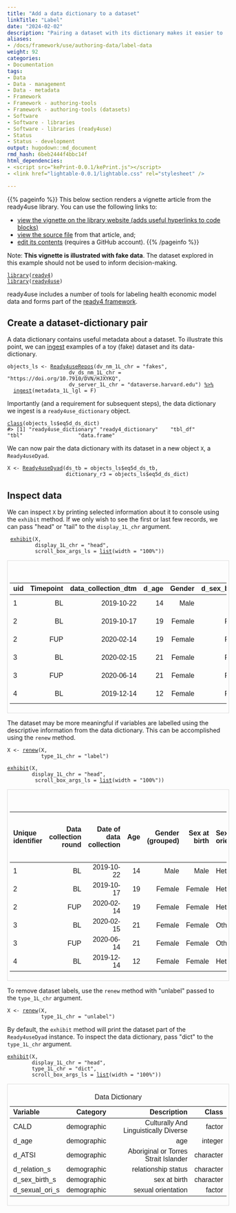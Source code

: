```yaml
---
title: "Add a data dictionary to a dataset"
linkTitle: "Label"
date: "2024-02-02"
description: "Pairing a dataset with its dictionary makes it easier to interpret. This tutorial describes how a module from the ready4use R package can help you to pair a dataset and its dictionary."
aliases:
- /docs/framework/use/authoring-data/label-data
weight: 92
categories: 
- Documentation
tags: 
- Data
- Data - management
- Data - metadata
- Framework
- Framework - authoring-tools
- Framework - authoring-tools (datasets)
- Software
- Software - libraries
- Software - libraries (ready4use)
- Status
- Status - development
output: hugodown::md_document
rmd_hash: 6beb2444f4bbc14f
html_dependencies:
- <script src="kePrint-0.0.1/kePrint.js"></script>
- <link href="lightable-0.0.1/lightable.css" rel="stylesheet" />

---
```


{{% pageinfo %}} This below section renders a vignette article from the ready4use library. You can use the following links to:

-   [view the vignette on the library website (adds useful hyperlinks to code blocks)](https://ready4-dev.github.io/ready4use/articles/V_02.html)
-   [view the source file](https://github.com/ready4-dev/ready4use/blob/master/vignettes/V_02.Rmd) from that article, and;
-   [edit its contents](https://github.com/ready4-dev/ready4use/edit/master/vignettes/V_02.Rmd) (requires a GitHub account). {{% /pageinfo %}}

<div class="highlight">

</div>

<div class="highlight">

</div>

Note: **This vignette is illustrated with fake data**. The dataset explored in this example should not be used to inform decision-making.

<div class="highlight">

<pre class='chroma'><code class='language-r' data-lang='r'><span><span class='kr'><a href='https://rdrr.io/r/base/library.html'>library</a></span><span class='o'>(</span><span class='nv'><a href='https://ready4-dev.github.io/ready4/'>ready4</a></span><span class='o'>)</span></span>
<span><span class='kr'><a href='https://rdrr.io/r/base/library.html'>library</a></span><span class='o'>(</span><span class='nv'><a href='https://ready4-dev.github.io/ready4use/'>ready4use</a></span><span class='o'>)</span></span></code></pre>

</div>

ready4use includes a number of tools for labeling health economic model data and forms part of the [ready4 framework](https://www.ready4-dev.com).

## Create a dataset-dictionary pair

A data dictionary contains useful metadata about a dataset. To illustrate this point, we can [ingest](https://ready4-dev.github.io/ready4use/V_03.html) examples of a toy (fake) dataset and its data-dictionary.

<div class="highlight">

<pre class='chroma'><code class='language-r' data-lang='r'><span><span class='nv'>objects_ls</span> <span class='o'>&lt;-</span> <span class='nf'><a href='https://ready4-dev.github.io/ready4use/reference/Ready4useRepos-class.html'>Ready4useRepos</a></span><span class='o'>(</span>dv_nm_1L_chr <span class='o'>=</span> <span class='s'>"fakes"</span>,</span>
<span>                    dv_ds_nm_1L_chr <span class='o'>=</span> <span class='s'>"https://doi.org/10.7910/DVN/HJXYKQ"</span>,</span>
<span>                    dv_server_1L_chr <span class='o'>=</span> <span class='s'>"dataverse.harvard.edu"</span><span class='o'>)</span> <span class='o'><a href='https://magrittr.tidyverse.org/reference/pipe.html'>%&gt;%</a></span></span>
<span>  <span class='nf'><a href='https://ready4-dev.github.io/ready4/reference/ingest-methods.html'>ingest</a></span><span class='o'>(</span>metadata_1L_lgl <span class='o'>=</span> <span class='kc'>F</span><span class='o'>)</span></span></code></pre>

</div>

Importantly (and a requirement for subsequent steps), the data dictionary we ingest is a `ready4use_dictionary` object.

<div class="highlight">

<pre class='chroma'><code class='language-r' data-lang='r'><span><span class='nf'><a href='https://rdrr.io/r/base/class.html'>class</a></span><span class='o'>(</span><span class='nv'>objects_ls</span><span class='o'>$</span><span class='nv'>eq5d_ds_dict</span><span class='o'>)</span></span>
<span><span class='c'>#&gt; [1] "ready4use_dictionary" "ready4_dictionary"    "tbl_df"               "tbl"                  "data.frame"</span></span>
<span></span></code></pre>

</div>

We can now pair the data dictionary with its dataset in a new object `X`, a `Ready4useDyad`.

<div class="highlight">

<pre class='chroma'><code class='language-r' data-lang='r'><span><span class='nv'>X</span> <span class='o'>&lt;-</span> <span class='nf'><a href='https://ready4-dev.github.io/ready4use/reference/Ready4useDyad-class.html'>Ready4useDyad</a></span><span class='o'>(</span>ds_tb <span class='o'>=</span> <span class='nv'>objects_ls</span><span class='o'>$</span><span class='nv'>eq5d_ds_tb</span>,</span>
<span>                   dictionary_r3 <span class='o'>=</span> <span class='nv'>objects_ls</span><span class='o'>$</span><span class='nv'>eq5d_ds_dict</span><span class='o'>)</span></span></code></pre>

</div>

## Inspect data

We can inspect `X` by printing selected information about it to console using the `exhibit` method. If we only wish to see the first or last few records, we can pass "head" or "tail" to the `display_1L_chr` argument.

<div class="highlight">

<pre class='chroma'><code class='language-r' data-lang='r'><span> <span class='nf'><a href='https://ready4-dev.github.io/ready4/reference/exhibit-methods.html'>exhibit</a></span><span class='o'>(</span><span class='nv'>X</span>,</span>
<span>         display_1L_chr <span class='o'>=</span> <span class='s'>"head"</span>,</span>
<span>         scroll_box_args_ls <span class='o'>=</span> <span class='nf'><a href='https://rdrr.io/r/base/list.html'>list</a></span><span class='o'>(</span>width <span class='o'>=</span> <span class='s'>"100%"</span><span class='o'>)</span><span class='o'>)</span></span>
</code></pre>

<div style="border: 1px solid #ddd; padding: 5px; overflow-x: scroll; width:100%; ">

<table class=" lightable-paper lightable-hover lightable-paper" style="font-family: &quot;Arial Narrow&quot;, arial, helvetica, sans-serif; width: auto !important; margin-left: auto; margin-right: auto;border-bottom: 0; font-family: &quot;Arial Narrow&quot;, arial, helvetica, sans-serif; margin-left: auto; margin-right: auto;">
<caption>
Dataset
</caption>
<thead>
<tr>
<th style="text-align:left;">
uid
</th>
<th style="text-align:right;">
Timepoint
</th>
<th style="text-align:right;">
data_collection_dtm
</th>
<th style="text-align:right;">
d_age
</th>
<th style="text-align:right;">
Gender
</th>
<th style="text-align:right;">
d_sex_birth_s
</th>
<th style="text-align:left;">
d_sexual_ori_s
</th>
<th style="text-align:right;">
d_relation_s
</th>
<th style="text-align:right;">
d_ATSI
</th>
<th style="text-align:right;">
CALD
</th>
<th style="text-align:right;">
Region
</th>
<th style="text-align:right;">
d_studying_working
</th>
<th style="text-align:left;">
eq5dq_MO
</th>
<th style="text-align:right;">
eq5dq_SC
</th>
<th style="text-align:right;">
eq5dq_UA
</th>
<th style="text-align:right;">
eq5dq_PD
</th>
<th style="text-align:right;">
eq5dq_AD
</th>
<th style="text-align:right;">
K10_int
</th>
<th style="text-align:left;">
Psych_well_int
</th>
</tr>
</thead>
<tbody>
<tr>
<td style="text-align:left;">
1
</td>
<td style="text-align:right;">
BL
</td>
<td style="text-align:right;">
2019-10-22
</td>
<td style="text-align:right;">
14
</td>
<td style="text-align:right;">
Male
</td>
<td style="text-align:right;">
Male
</td>
<td style="text-align:left;">
Heterosexual
</td>
<td style="text-align:right;">
In a relationship
</td>
<td style="text-align:right;">
No
</td>
<td style="text-align:right;">
No
</td>
<td style="text-align:right;">
Metro
</td>
<td style="text-align:right;">
Not studying or working
</td>
<td style="text-align:left;">
1
</td>
<td style="text-align:right;">
1
</td>
<td style="text-align:right;">
1
</td>
<td style="text-align:right;">
1
</td>
<td style="text-align:right;">
2
</td>
<td style="text-align:right;">
11
</td>
<td style="text-align:left;">
87
</td>
</tr>
<tr>
<td style="text-align:left;">
2
</td>
<td style="text-align:right;">
BL
</td>
<td style="text-align:right;">
2019-10-17
</td>
<td style="text-align:right;">
19
</td>
<td style="text-align:right;">
Female
</td>
<td style="text-align:right;">
Female
</td>
<td style="text-align:left;">
Heterosexual
</td>
<td style="text-align:right;">
In a relationship
</td>
<td style="text-align:right;">
Yes
</td>
<td style="text-align:right;">
Yes
</td>
<td style="text-align:right;">
Regional
</td>
<td style="text-align:right;">
Studying only
</td>
<td style="text-align:left;">
1
</td>
<td style="text-align:right;">
2
</td>
<td style="text-align:right;">
1
</td>
<td style="text-align:right;">
1
</td>
<td style="text-align:right;">
1
</td>
<td style="text-align:right;">
14
</td>
<td style="text-align:left;">
65
</td>
</tr>
<tr>
<td style="text-align:left;">
2
</td>
<td style="text-align:right;">
FUP
</td>
<td style="text-align:right;">
2020-02-14
</td>
<td style="text-align:right;">
19
</td>
<td style="text-align:right;">
Female
</td>
<td style="text-align:right;">
Female
</td>
<td style="text-align:left;">
Heterosexual
</td>
<td style="text-align:right;">
In a relationship
</td>
<td style="text-align:right;">
Yes
</td>
<td style="text-align:right;">
Yes
</td>
<td style="text-align:right;">
Regional
</td>
<td style="text-align:right;">
Studying only
</td>
<td style="text-align:left;">
3
</td>
<td style="text-align:right;">
1
</td>
<td style="text-align:right;">
1
</td>
<td style="text-align:right;">
1
</td>
<td style="text-align:right;">
1
</td>
<td style="text-align:right;">
10
</td>
<td style="text-align:left;">
71
</td>
</tr>
<tr>
<td style="text-align:left;">
3
</td>
<td style="text-align:right;">
BL
</td>
<td style="text-align:right;">
2020-02-15
</td>
<td style="text-align:right;">
21
</td>
<td style="text-align:right;">
Female
</td>
<td style="text-align:right;">
Female
</td>
<td style="text-align:left;">
Other
</td>
<td style="text-align:right;">
Not in a relationship
</td>
<td style="text-align:right;">
NA
</td>
<td style="text-align:right;">
NA
</td>
<td style="text-align:right;">
Metro
</td>
<td style="text-align:right;">
Studying only
</td>
<td style="text-align:left;">
1
</td>
<td style="text-align:right;">
1
</td>
<td style="text-align:right;">
3
</td>
<td style="text-align:right;">
1
</td>
<td style="text-align:right;">
1
</td>
<td style="text-align:right;">
13
</td>
<td style="text-align:left;">
74
</td>
</tr>
<tr>
<td style="text-align:left;">
3
</td>
<td style="text-align:right;">
FUP
</td>
<td style="text-align:right;">
2020-06-14
</td>
<td style="text-align:right;">
21
</td>
<td style="text-align:right;">
Female
</td>
<td style="text-align:right;">
Female
</td>
<td style="text-align:left;">
Other
</td>
<td style="text-align:right;">
Not in a relationship
</td>
<td style="text-align:right;">
NA
</td>
<td style="text-align:right;">
NA
</td>
<td style="text-align:right;">
Metro
</td>
<td style="text-align:right;">
Studying only
</td>
<td style="text-align:left;">
1
</td>
<td style="text-align:right;">
1
</td>
<td style="text-align:right;">
2
</td>
<td style="text-align:right;">
1
</td>
<td style="text-align:right;">
1
</td>
<td style="text-align:right;">
10
</td>
<td style="text-align:left;">
64
</td>
</tr>
<tr>
<td style="text-align:left;">
4
</td>
<td style="text-align:right;">
BL
</td>
<td style="text-align:right;">
2019-12-14
</td>
<td style="text-align:right;">
12
</td>
<td style="text-align:right;">
Female
</td>
<td style="text-align:right;">
Female
</td>
<td style="text-align:left;">
Heterosexual
</td>
<td style="text-align:right;">
In a relationship
</td>
<td style="text-align:right;">
Yes
</td>
<td style="text-align:right;">
Yes
</td>
<td style="text-align:right;">
Metro
</td>
<td style="text-align:right;">
Not studying or working
</td>
<td style="text-align:left;">
1
</td>
<td style="text-align:right;">
1
</td>
<td style="text-align:right;">
1
</td>
<td style="text-align:right;">
3
</td>
<td style="text-align:right;">
1
</td>
<td style="text-align:right;">
18
</td>
<td style="text-align:left;">
40
</td>
</tr>
</tbody>
<tfoot>
<tr>
<td style="padding: 0; " colspan="100%">
<sup></sup>
</td>
</tr>
</tfoot>
</table>

</div>

</div>

The dataset may be more meaningful if variables are labelled using the descriptive information from the data dictionary. This can be accomplished using the `renew` method.

<div class="highlight">

<pre class='chroma'><code class='language-r' data-lang='r'><span><span class='nv'>X</span> <span class='o'>&lt;-</span> <span class='nf'><a href='https://ready4-dev.github.io/ready4/reference/renew-methods.html'>renew</a></span><span class='o'>(</span><span class='nv'>X</span>,</span>
<span>           type_1L_chr <span class='o'>=</span> <span class='s'>"label"</span><span class='o'>)</span></span></code></pre>

</div>

<div class="highlight">

<pre class='chroma'><code class='language-r' data-lang='r'><span><span class='nf'><a href='https://ready4-dev.github.io/ready4/reference/exhibit-methods.html'>exhibit</a></span><span class='o'>(</span><span class='nv'>X</span>,</span>
<span>        display_1L_chr <span class='o'>=</span> <span class='s'>"head"</span>,</span>
<span>         scroll_box_args_ls <span class='o'>=</span> <span class='nf'><a href='https://rdrr.io/r/base/list.html'>list</a></span><span class='o'>(</span>width <span class='o'>=</span> <span class='s'>"100%"</span><span class='o'>)</span><span class='o'>)</span></span>
</code></pre>

<div style="border: 1px solid #ddd; padding: 5px; overflow-x: scroll; width:100%; ">

<table class=" lightable-paper lightable-hover lightable-paper" style="font-family: &quot;Arial Narrow&quot;, arial, helvetica, sans-serif; width: auto !important; margin-left: auto; margin-right: auto;border-bottom: 0; font-family: &quot;Arial Narrow&quot;, arial, helvetica, sans-serif; margin-left: auto; margin-right: auto;">
<caption>
Dataset
</caption>
<thead>
<tr>
<th style="text-align:left;">
Unique identifier
</th>
<th style="text-align:right;">
Data collection round
</th>
<th style="text-align:right;">
Date of data collection
</th>
<th style="text-align:right;">
Age
</th>
<th style="text-align:right;">
Gender (grouped)
</th>
<th style="text-align:right;">
Sex at birth
</th>
<th style="text-align:left;">
Sexual orientation
</th>
<th style="text-align:right;">
Relationship status
</th>
<th style="text-align:right;">
Aboriginal or Torres Strait Islander
</th>
<th style="text-align:right;">
Culturally And Linguistically Diverse
</th>
<th style="text-align:right;">
Region of residence (metropolitan or regional)
</th>
<th style="text-align:right;">
Education and employment status
</th>
<th style="text-align:left;">
EQ5D - Mobility domain score
</th>
<th style="text-align:right;">
EQ5D - Self-Care domain score
</th>
<th style="text-align:right;">
EQ5D - Usual Activities domain score
</th>
<th style="text-align:right;">
EQ5D - Pain / Discomfort domain score
</th>
<th style="text-align:right;">
EQ5D - Anxiety / Depression domain score
</th>
<th style="text-align:right;">
Kessler Psychological Distress - 10 Item Total Score
</th>
<th style="text-align:left;">
Overall Wellbeing Measure (Winefield et al. 2012)
</th>
</tr>
</thead>
<tbody>
<tr>
<td style="text-align:left;">
1
</td>
<td style="text-align:right;">
BL
</td>
<td style="text-align:right;">
2019-10-22
</td>
<td style="text-align:right;">
14
</td>
<td style="text-align:right;">
Male
</td>
<td style="text-align:right;">
Male
</td>
<td style="text-align:left;">
Heterosexual
</td>
<td style="text-align:right;">
In a relationship
</td>
<td style="text-align:right;">
No
</td>
<td style="text-align:right;">
No
</td>
<td style="text-align:right;">
Metro
</td>
<td style="text-align:right;">
Not studying or working
</td>
<td style="text-align:left;">
1
</td>
<td style="text-align:right;">
1
</td>
<td style="text-align:right;">
1
</td>
<td style="text-align:right;">
1
</td>
<td style="text-align:right;">
2
</td>
<td style="text-align:right;">
11
</td>
<td style="text-align:left;">
87
</td>
</tr>
<tr>
<td style="text-align:left;">
2
</td>
<td style="text-align:right;">
BL
</td>
<td style="text-align:right;">
2019-10-17
</td>
<td style="text-align:right;">
19
</td>
<td style="text-align:right;">
Female
</td>
<td style="text-align:right;">
Female
</td>
<td style="text-align:left;">
Heterosexual
</td>
<td style="text-align:right;">
In a relationship
</td>
<td style="text-align:right;">
Yes
</td>
<td style="text-align:right;">
Yes
</td>
<td style="text-align:right;">
Regional
</td>
<td style="text-align:right;">
Studying only
</td>
<td style="text-align:left;">
1
</td>
<td style="text-align:right;">
2
</td>
<td style="text-align:right;">
1
</td>
<td style="text-align:right;">
1
</td>
<td style="text-align:right;">
1
</td>
<td style="text-align:right;">
14
</td>
<td style="text-align:left;">
65
</td>
</tr>
<tr>
<td style="text-align:left;">
2
</td>
<td style="text-align:right;">
FUP
</td>
<td style="text-align:right;">
2020-02-14
</td>
<td style="text-align:right;">
19
</td>
<td style="text-align:right;">
Female
</td>
<td style="text-align:right;">
Female
</td>
<td style="text-align:left;">
Heterosexual
</td>
<td style="text-align:right;">
In a relationship
</td>
<td style="text-align:right;">
Yes
</td>
<td style="text-align:right;">
Yes
</td>
<td style="text-align:right;">
Regional
</td>
<td style="text-align:right;">
Studying only
</td>
<td style="text-align:left;">
3
</td>
<td style="text-align:right;">
1
</td>
<td style="text-align:right;">
1
</td>
<td style="text-align:right;">
1
</td>
<td style="text-align:right;">
1
</td>
<td style="text-align:right;">
10
</td>
<td style="text-align:left;">
71
</td>
</tr>
<tr>
<td style="text-align:left;">
3
</td>
<td style="text-align:right;">
BL
</td>
<td style="text-align:right;">
2020-02-15
</td>
<td style="text-align:right;">
21
</td>
<td style="text-align:right;">
Female
</td>
<td style="text-align:right;">
Female
</td>
<td style="text-align:left;">
Other
</td>
<td style="text-align:right;">
Not in a relationship
</td>
<td style="text-align:right;">
NA
</td>
<td style="text-align:right;">
NA
</td>
<td style="text-align:right;">
Metro
</td>
<td style="text-align:right;">
Studying only
</td>
<td style="text-align:left;">
1
</td>
<td style="text-align:right;">
1
</td>
<td style="text-align:right;">
3
</td>
<td style="text-align:right;">
1
</td>
<td style="text-align:right;">
1
</td>
<td style="text-align:right;">
13
</td>
<td style="text-align:left;">
74
</td>
</tr>
<tr>
<td style="text-align:left;">
3
</td>
<td style="text-align:right;">
FUP
</td>
<td style="text-align:right;">
2020-06-14
</td>
<td style="text-align:right;">
21
</td>
<td style="text-align:right;">
Female
</td>
<td style="text-align:right;">
Female
</td>
<td style="text-align:left;">
Other
</td>
<td style="text-align:right;">
Not in a relationship
</td>
<td style="text-align:right;">
NA
</td>
<td style="text-align:right;">
NA
</td>
<td style="text-align:right;">
Metro
</td>
<td style="text-align:right;">
Studying only
</td>
<td style="text-align:left;">
1
</td>
<td style="text-align:right;">
1
</td>
<td style="text-align:right;">
2
</td>
<td style="text-align:right;">
1
</td>
<td style="text-align:right;">
1
</td>
<td style="text-align:right;">
10
</td>
<td style="text-align:left;">
64
</td>
</tr>
<tr>
<td style="text-align:left;">
4
</td>
<td style="text-align:right;">
BL
</td>
<td style="text-align:right;">
2019-12-14
</td>
<td style="text-align:right;">
12
</td>
<td style="text-align:right;">
Female
</td>
<td style="text-align:right;">
Female
</td>
<td style="text-align:left;">
Heterosexual
</td>
<td style="text-align:right;">
In a relationship
</td>
<td style="text-align:right;">
Yes
</td>
<td style="text-align:right;">
Yes
</td>
<td style="text-align:right;">
Metro
</td>
<td style="text-align:right;">
Not studying or working
</td>
<td style="text-align:left;">
1
</td>
<td style="text-align:right;">
1
</td>
<td style="text-align:right;">
1
</td>
<td style="text-align:right;">
3
</td>
<td style="text-align:right;">
1
</td>
<td style="text-align:right;">
18
</td>
<td style="text-align:left;">
40
</td>
</tr>
</tbody>
<tfoot>
<tr>
<td style="padding: 0; " colspan="100%">
<sup></sup>
</td>
</tr>
</tfoot>
</table>

</div>

</div>

To remove dataset labels, use the `renew` method with "unlabel" passed to the `type_1L_chr` argument.

<div class="highlight">

<pre class='chroma'><code class='language-r' data-lang='r'><span><span class='nv'>X</span> <span class='o'>&lt;-</span> <span class='nf'><a href='https://ready4-dev.github.io/ready4/reference/renew-methods.html'>renew</a></span><span class='o'>(</span><span class='nv'>X</span>,</span>
<span>           type_1L_chr <span class='o'>=</span> <span class='s'>"unlabel"</span><span class='o'>)</span></span></code></pre>

</div>

By default, the `exhibit` method will print the dataset part of the `Ready4useDyad` instance. To inspect the data dictionary, pass "dict" to the `type_1L_chr` argument.

<div class="highlight">

<pre class='chroma'><code class='language-r' data-lang='r'><span><span class='nf'><a href='https://ready4-dev.github.io/ready4/reference/exhibit-methods.html'>exhibit</a></span><span class='o'>(</span><span class='nv'>X</span>,</span>
<span>        display_1L_chr <span class='o'>=</span> <span class='s'>"head"</span>,</span>
<span>        type_1L_chr <span class='o'>=</span> <span class='s'>"dict"</span>,</span>
<span>        scroll_box_args_ls <span class='o'>=</span> <span class='nf'><a href='https://rdrr.io/r/base/list.html'>list</a></span><span class='o'>(</span>width <span class='o'>=</span> <span class='s'>"100%"</span><span class='o'>)</span><span class='o'>)</span></span>
</code></pre>

<div style="border: 1px solid #ddd; padding: 5px; overflow-x: scroll; width:100%; ">

<table class=" lightable-paper lightable-hover lightable-paper" style="font-family: &quot;Arial Narrow&quot;, arial, helvetica, sans-serif; width: auto !important; margin-left: auto; margin-right: auto;border-bottom: 0; font-family: &quot;Arial Narrow&quot;, arial, helvetica, sans-serif; margin-left: auto; margin-right: auto;">
<caption>
Data Dictionary
</caption>
<thead>
<tr>
<th style="text-align:left;">
Variable
</th>
<th style="text-align:right;">
Category
</th>
<th style="text-align:right;">
Description
</th>
<th style="text-align:right;">
Class
</th>
</tr>
</thead>
<tbody>
<tr>
<td style="text-align:left;">
CALD
</td>
<td style="text-align:right;">
demographic
</td>
<td style="text-align:right;">
Culturally And Linguistically Diverse
</td>
<td style="text-align:right;">
factor
</td>
</tr>
<tr>
<td style="text-align:left;">
d_age
</td>
<td style="text-align:right;">
demographic
</td>
<td style="text-align:right;">
age
</td>
<td style="text-align:right;">
integer
</td>
</tr>
<tr>
<td style="text-align:left;">
d_ATSI
</td>
<td style="text-align:right;">
demographic
</td>
<td style="text-align:right;">
Aboriginal or Torres Strait Islander
</td>
<td style="text-align:right;">
character
</td>
</tr>
<tr>
<td style="text-align:left;">
d_relation_s
</td>
<td style="text-align:right;">
demographic
</td>
<td style="text-align:right;">
relationship status
</td>
<td style="text-align:right;">
character
</td>
</tr>
<tr>
<td style="text-align:left;">
d_sex_birth_s
</td>
<td style="text-align:right;">
demographic
</td>
<td style="text-align:right;">
sex at birth
</td>
<td style="text-align:right;">
character
</td>
</tr>
<tr>
<td style="text-align:left;">
d_sexual_ori_s
</td>
<td style="text-align:right;">
demographic
</td>
<td style="text-align:right;">
sexual orientation
</td>
<td style="text-align:right;">
factor
</td>
</tr>
</tbody>
<tfoot>
<tr>
<td style="padding: 0; " colspan="100%">
<sup></sup>
</td>
</tr>
</tfoot>
</table>

</div>

</div>

